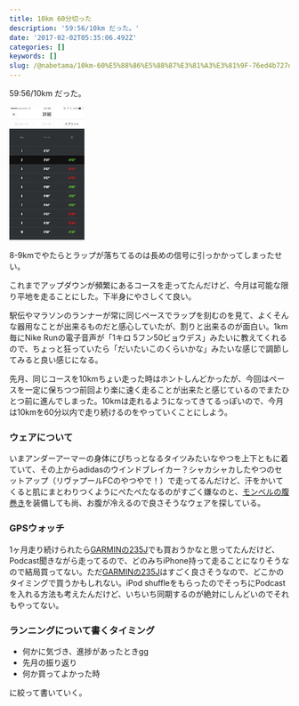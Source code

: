 ```yaml
---
title: 10km 60分切った
description: '59:56/10km だった。'
date: '2017-02-02T05:35:06.492Z'
categories: []
keywords: []
slug: /@nabetama/10km-60%E5%88%86%E5%88%87%E3%81%A3%E3%81%9F-76ed4b727d6c
---
```


59:56/10km だった。

![](1.jpg)

8-9kmでやたらとラップが落ちてるのは長めの信号に引っかかってしまったせい。

これまでアップダウンが頻繁にあるコースを走ってたんだけど、今月は可能な限り平地を走ることにした。下半身にやさしくて良い。

駅伝やマラソンのランナーが常に同じペースでラップを刻むのを見て、よくそんな器用なことが出来るものだと感心していたが、割りと出来るのが面白い。1km毎にNike Runの電子音声が「1キロ 5フン50ビョウデス」みたいに教えてくれるので、ちょっと狂っていたら「だいたいこのくらいかな」みたいな感じで調節してみると良い感じになる。

先月、同じコースを10kmちょい走った時はホントしんどかったが、今回はペースを一定に保ちつつ前回より楽に速く走ることが出来たと感じているのでまたひとつ前に進んでしまった。10kmは走れるようになってきてるっぽいので、今月は10kmを60分以内で走り続けるのをやっていくことにしよう。

### **ウェアについて**

いまアンダーアーマーの身体にぴちっとなるタイツみたいなやつを上下ともに着ていて、その上からadidasのウインドブレイカー？シャカシャカしたやつのセットアップ（リヴァプールFCのやつやで！）で走ってるんだけど、汗をかいてくると肌にまとわりつくようにぺたぺたなるのがすごく嫌なのと、[モンベルの腹巻き](http://amzn.to/2kVcDfD)を装備しても尚、お腹が冷えるので良さそうなウェアを探している。

### GPSウォッチ

1ヶ月走り続けられたら[GARMINの235J](http://amzn.to/2jXYbCy)でも買おうかなと思ってたんだけど、Podcast聞きながら走ってるので、どのみちiPhone持って走ることになりそうなので結局買ってない。ただ[GARMINの235J](http://amzn.to/2jXYbCy)はすごく良さそうなので、どこかのタイミングで買うかもしれない。iPod shuffleをもらったのでそっちにPodcastを入れる方法も考えたんだけど、いちいち同期するのが絶対にしんどいのでそれもやってない。

### ランニングについて書くタイミング

*   何かに気づき、進捗があったときgg
*   先月の振り返り
*   何か買ってよかった時

に絞って書いていく。
